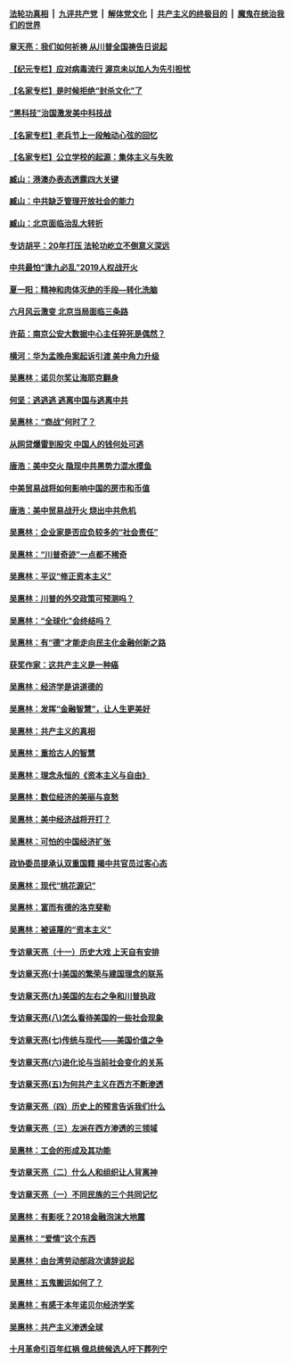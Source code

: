

####  [法轮功真相](../../../../basic/blob/master/README.md?t=07010202) &nbsp;|&nbsp; [九评共产党](../../../../9ping.md/blob/master/README.md?t=07010202) &nbsp;|&nbsp; [解体党文化](../../../../jtdwh.md/blob/master/README.md?t=07010202)  &nbsp;|&nbsp; [共产主义的终极目的](../../../../gczydzjmd.md/blob/master/README.md?t=07010202) &nbsp;|&nbsp; [魔鬼在统治我们的世界](../../../../mgztzwmdsj.md/blob/master/README.md?t=07010202) 

#### [章天亮：我们如何祈祷 从川普全国祷告日说起](../pages/nsc423/n11944627.md?t=07010202) 

#### [【纪元专栏】应对病毒流行 渥京未以加人为先引担忧](../pages/nsc423/n11875714.md?t=07010202) 

#### [【名家专栏】是时候拒绝“封杀文化”了](../pages/nsc423/n11814093.md?t=07010202) 

#### [“黑科技”治国激发美中科技战](../pages/nsc423/n11638056.md?t=07010202) 

#### [【名家专栏】老兵节上一段触动心弦的回忆](../pages/nsc423/n11646016.md?t=07010202) 

#### [【名家专栏】公立学校的起源：集体主义与失败](../pages/nsc423/n11601833.md?t=07010202) 

#### [臧山：港澳办表态透露四大关键](../pages/nsc423/n11421628.md?t=07010202) 

#### [臧山：中共缺乏管理开放社会的能力](../pages/nsc423/n11407457.md?t=07010202) 

#### [臧山：北京面临治乱大转折](../pages/nsc423/n11406895.md?t=07010202) 

#### [专访胡平：20年打压 法轮功屹立不倒意义深远](../pages/nsc423/n11398800.md?t=07010202) 

#### [中共最怕“逢九必乱”2019人权战开火](../pages/nsc423/n11385248.md?t=07010202) 

#### [夏一阳：精神和肉体灭绝的手段—转化洗脑](../pages/nsc423/n11368250.md?t=07010202) 

#### [六月风云激变 北京当局面临三条路](../pages/nsc423/n11313668.md?t=07010202) 

#### [许茹：南京公安大数据中心主任猝死是偶然？](../pages/nsc423/n11064744.md?t=07010202) 

#### [横河：华为孟晚舟案起诉引渡 美中角力升级](../pages/nsc423/n11027230.md?t=07010202) 

#### [吴惠林：诺贝尔奖让海耶克翻身](../pages/nsc423/n10890049.md?t=07010202) 

#### [何坚：逃逃逃 逃离中国与逃离中共](../pages/nsc423/n10592891.md?t=07010202) 

#### [吴惠林：“商战”何时了？](../pages/nsc423/n10573558.md?t=07010202) 

#### [从网贷爆雷到股灾 中国人的钱何处可逃](../pages/nsc423/n10572800.md?t=07010202) 

#### [唐浩：美中交火 隐现中共黑势力混水摸鱼](../pages/nsc423/n10544040.md?t=07010202) 

#### [中美贸易战将如何影响中国的房市和币值](../pages/nsc423/n10543697.md?t=07010202) 

#### [唐浩：美中贸易战开火 烧出中共危机](../pages/nsc423/n10540126.md?t=07010202) 

#### [吴惠林：企业家是否应负较多的“社会责任”](../pages/nsc423/n10535022.md?t=07010202) 

#### [吴惠林：“川普奇迹”一点都不稀奇](../pages/nsc423/n10512808.md?t=07010202) 

#### [吴惠林：平议“修正资本主义”](../pages/nsc423/n10495724.md?t=07010202) 

#### [吴惠林：川普的外交政策可预测吗？](../pages/nsc423/n10462387.md?t=07010202) 

#### [吴惠林：“全球化”会终结吗？](../pages/nsc423/n10452838.md?t=07010202) 

#### [吴惠林：有“德”才能走向民主化金融创新之路](../pages/nsc423/n10432292.md?t=07010202) 

#### [获奖作家：这共产主义是一种癌](../pages/nsc423/n10431541.md?t=07010202) 

#### [吴惠林：经济学是讲道德的](../pages/nsc423/n10398014.md?t=07010202) 

#### [吴惠林：发挥“金融智慧”，让人生更美好](../pages/nsc423/n10375019.md?t=07010202) 

#### [吴惠林：共产主义的真相](../pages/nsc423/n10351394.md?t=07010202) 

#### [吴惠林：重拾古人的智慧](../pages/nsc423/n10337691.md?t=07010202) 

#### [吴惠林：理念永恒的《资本主义与自由》](../pages/nsc423/n10316274.md?t=07010202) 

#### [吴惠林：数位经济的美丽与哀愁](../pages/nsc423/n10292946.md?t=07010202) 

#### [吴惠林：美中经济战将开打？](../pages/nsc423/n10258825.md?t=07010202) 

#### [吴惠林：可怕的中国经济扩张](../pages/nsc423/n10219147.md?t=07010202) 

#### [政协委员提承认双重国籍 揭中共官员过客心态](../pages/nsc423/n10208809.md?t=07010202) 

#### [吴惠林：现代“桃花源记”](../pages/nsc423/n10185234.md?t=07010202) 

#### [吴惠林：富而有德的洛克斐勒](../pages/nsc423/n10142264.md?t=07010202) 

#### [吴惠林：被诬蔑的“资本主义”](../pages/nsc423/n10124816.md?t=07010202) 

#### [专访章天亮（十一）历史大戏 上天自有安排](../pages/nsc423/n10094905.md?t=07010202) 

#### [专访章天亮(十)美国的繁荣与建国理念的联系](../pages/nsc423/n10094899.md?t=07010202) 

#### [专访章天亮(九)美国的左右之争和川普执政](../pages/nsc423/n10094889.md?t=07010202) 

#### [专访章天亮(八)怎么看待美国的一些社会现象](../pages/nsc423/n10094857.md?t=07010202) 

#### [专访章天亮(七)传统与现代——美国价值之争](../pages/nsc423/n10093140.md?t=07010202) 

#### [专访章天亮(六)进化论与当前社会变化的关系](../pages/nsc423/n10092036.md?t=07010202) 

#### [专访章天亮(五)为何共产主义在西方不断渗透](../pages/nsc423/n10083620.md?t=07010202) 

#### [专访章天亮（四）历史上的预言告诉我们什么](../pages/nsc423/n10083606.md?t=07010202) 

#### [专访章天亮（三）左派在西方渗透的三领域](../pages/nsc423/n10081115.md?t=07010202) 

#### [吴惠林：工会的形成及其功能](../pages/nsc423/n10080633.md?t=07010202) 

#### [专访章天亮（二）什么人和组织让人背离神](../pages/nsc423/n10076637.md?t=07010202) 

#### [专访章天亮（一）不同民族的三个共同记忆](../pages/nsc423/n10074188.md?t=07010202) 

#### [吴惠林：有影呒？2018金融泡沫大地震](../pages/nsc423/n10040534.md?t=07010202) 

#### [吴惠林：“爱情”这个东西](../pages/nsc423/n10019423.md?t=07010202) 

#### [吴惠林：由台湾劳动部政次请辞说起](../pages/nsc423/n9979679.md?t=07010202) 

#### [吴惠林：五鬼搬运如何了？](../pages/nsc423/n9925338.md?t=07010202) 

#### [吴惠林：有感于本年诺贝尔经济学奖](../pages/nsc423/n9871883.md?t=07010202) 

#### [吴惠林：共产主义渗透全球](../pages/nsc423/n9812748.md?t=07010202) 

#### [十月革命引百年红祸 俄总统候选人吁下葬列宁](../pages/nsc423/n9810182.md?t=07010202) 

